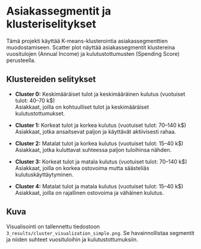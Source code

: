 # Asiakassegmentit ja klusteriselitykset

Tämä projekti käyttää K-means-klusterointia asiakassegmenttien muodostamiseen. Scatter plot näyttää asiakassegmentit klustereina vuositulojen (Annual Income) ja kulutustottumusten (Spending Score) perusteella.

## Klustereiden selitykset

- **Cluster 0:** Keskimääräiset tulot ja keskimääräinen kulutus (vuotuiset tulot: 40–70 k$)  
  Asiakkaat, joilla on kohtuulliset tulot ja keskimääräiset kulutustottumukset.

- **Cluster 1:** Korkeat tulot ja korkea kulutus (vuotuiset tulot: 70–140 k$)  
  Asiakkaat, jotka ansaitsevat paljon ja käyttävät aktiivisesti rahaa.

- **Cluster 2:** Matalat tulot ja korkea kulutus (vuotuiset tulot: 15–40 k$)  
  Asiakkaat, jotka kuluttavat suhteessa paljon tuloihinsa nähden.

- **Cluster 3:** Korkeat tulot ja matala kulutus (vuotuiset tulot: 70–140 k$)  
  Asiakkaat, joilla on korkea ostovoima mutta säästeliäs kulutuskäyttäytyminen.

- **Cluster 4:** Matalat tulot ja matala kulutus (vuotuiset tulot: 15–40 k$)  
  Asiakkaat, joilla on rajallinen ostovoima ja vähäinen kulutus.

## Kuva

Visualisointi on tallennettu tiedostoon `3_results/cluster_visualization_simple.png`. Se havainnollistaa segmentit ja niiden suhteet vuosituloihin ja kulutustottumuksiin.